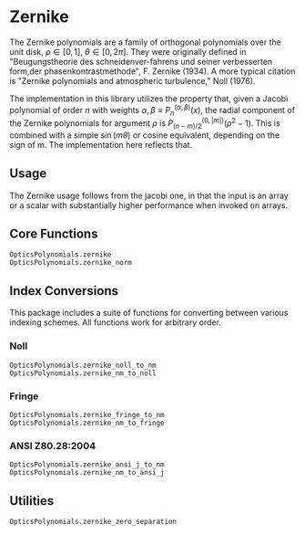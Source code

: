 # Zernike

The Zernike polynomials are a family of orthogonal polynomials over the unit disk, $\rho \in [0,1]$, $\theta \in [0, 2\pi]$.  They were originally defined in "Beugungstheorie des schneidenver-fahrens und seiner verbesserten form,der phasenkontrastmethode", F. Zernike (1934).  A more typical citation is "Zernike polynomials and atmospheric turbulence," Noll (1976).

The implementation in this library utilizes the property that, given a Jacobi polynomial of order $n$ with weights $\alpha,\beta \equiv P_{n}^{(\alpha,\beta)}(x)$, the radial component of the Zernike polynomials for argument $\rho$ is $P_{(n-m)/2}^{(0,|m|)}(\rho^2 -1)$.  This is combined with a simple $\sin(m\theta)$ or cosine equivalent, depending on the sign of m.  The implementation here reflects that.

## Usage

The Zernike usage follows from the jacobi one, in that the input is an array or a scalar with substantially higher performance when invoked on arrays.


## Core Functions
```@docs
OpticsPolynomials.zernike
OpticsPolynomials.zernike_norm
```

## Index Conversions

This package includes a suite of functions for converting between various indexing schemes.  All functions work for arbitrary order.

### Noll

```@docs
OpticsPolynomials.zernike_noll_to_nm
OpticsPolynomials.zernike_nm_to_noll
```

### Fringe

```@docs
OpticsPolynomials.zernike_fringe_to_nm
OpticsPolynomials.zernike_nm_to_fringe
```

### ANSI Z80.28:2004

```@docs
OpticsPolynomials.zernike_ansi_j_to_nm
OpticsPolynomials.zernike_nm_to_ansi_j
```

## Utilities

```@docs
OpticsPolynomials.zernike_zero_separation
```
